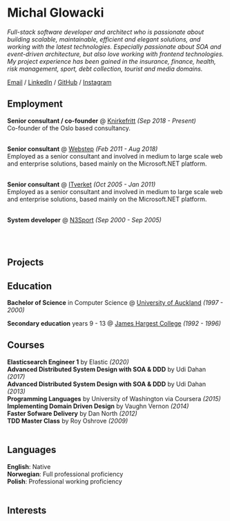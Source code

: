 # Michal Glowacki

_Full-stack software developer and architect who is passionate about building scalable, maintainable, efficient and elegant solutions, and working with the latest technologies. Especially passionate about SOA and event-driven architecture, but also love working with frontend technologies. My project experience has been gained in the insurance, finance, health, risk management, sport, debt collection, tourist and media domains._ <br>

[Email](mailto:michal.glowacki@gmail.com) / [LinkedIn](https://www.linkedin.com/in/michaldanielglowacki/) / [GitHub](https://github.com/michaldog/) / [Instagram](https://www.instagram.com/michal_glowacki/)

## Employment

**Senior consultant / co-founder** @ [Knirkefritt](https://knirkefritt.no/) _(Sep 2018 - Present)_ <br>
Co-founder of the Oslo based consultancy.
<br><br>

**Senior consultant** @ [Webstep](https://webstep.no/) _(Feb 2011 - Aug 2018)_ <br>
Employed as a senior consultant and involved in medium to large scale web and enterprise solutions, based mainly on the Microsoft.NET platform.
<br><br>

**Senior consultant** @ [ITverket](https://itverket.no/) _(Oct 2005 - Jan 2011)_ <br>
Employed as a senior consultant and involved in medium to large scale web and enterprise solutions, based mainly on the Microsoft.NET platform.
<br><br>

**System developer** @ [N3Sport](https://n3sport.no/) _(Sep 2000 - Sep 2005)_ <br>

<br><br>

## Projects

## Education

**Bachelor of Science** in Computer Science @ [University of Auckland](https://www.auckland.ac.nz/) _(1997 - 2000)_

**Secondary education** years 9 - 13 @ [James Hargest College](https://www.jameshargest.school.nz/) _(1992 - 1996)_

## Courses

**Elasticsearch Engineer 1** by Elastic  _(2020)_ <br>
**Advanced Distributed System Design with SOA & DDD** by Udi Dahan _(2017)_ <br>
**Advanced Distributed System Design with SOA & DDD** by Udi Dahan _(2013)_ <br>
**Programming Languages** by University of Washington via Coursera _(2015)_ <br>
**Implementing Domain Driven Design** by Vaughn Vernon _(2014)_ <br>
**Faster Sofware Delivery** by Dan North _(2012)_ <br>
**TDD Master Class** by Roy Oshrove _(2009)_ 
<br><br>
## Languages

**English**: Native <br>
**Norwegian**: Full professional proficiency <br>
**Polish**: Professional working proficiency
<br><br>

## Interests